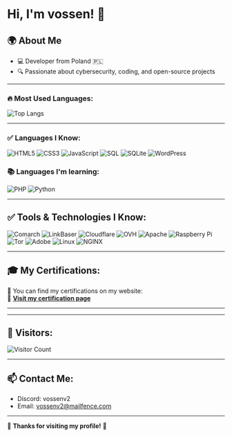 # Hi, I'm vossen! 👋

## 🌍 About Me
- 💻 Developer from Poland 🇵🇱
- 🔍 Passionate about cybersecurity, coding, and open-source projects

---


### 🔥 Most Used Languages:
![Top Langs](https://github-readme-stats.vercel.app/api/top-langs/?username=vossenv2&layout=compact&theme=dark)

---

### ✅ Languages I Know:
![HTML5](https://img.shields.io/badge/-HTML5-E34F26?style=flat-square&logo=html5&logoColor=white)
![CSS3](https://img.shields.io/badge/-CSS3-1572B6?style=flat-square&logo=css3&logoColor=white)
![JavaScript](https://img.shields.io/badge/-JavaScript-F7DF1E?style=flat-square&logo=javascript&logoColor=black)
![SQL](https://img.shields.io/badge/-SQL-4479A1?style=flat-square&logo=mysql&logoColor=white)
![SQLite](https://img.shields.io/badge/-SQLite-003B57?style=flat-square&logo=sqlite&logoColor=white)
![WordPress](https://img.shields.io/badge/-WordPress-21759B?style=flat-square&logo=wordpress&logoColor=white)

### 📚 Languages I'm learning:
![PHP](https://img.shields.io/badge/-PHP-777BB4?style=flat-square&logo=php&logoColor=white)
![Python](https://img.shields.io/badge/-Python-3776AB?style=flat-square&logo=python&logoColor=white)

---
## ✅ Tools & Technologies I Know:
![Comarch](https://img.shields.io/badge/Comarch-%23F7B500?style=flat-square&logo=Comarch&logoColor=white)
![LinkBaser](https://img.shields.io/badge/LinkBaser-%23007C8C?style=flat-square&logo=LinkBaser&logoColor=white)
![Cloudflare](https://img.shields.io/badge/-Cloudflare-F38020?style=flat-square&logo=cloudflare&logoColor=white)
![OVH](https://img.shields.io/badge/-OVH-123F6D?style=flat-square&logo=ovh&logoColor=white)
![Apache](https://img.shields.io/badge/-Apache-D22128?style=flat-square&logo=apache&logoColor=white)
![Raspberry Pi](https://img.shields.io/badge/-Raspberry%20Pi-C51A4A?style=flat-square&logo=raspberrypi&logoColor=white)
![Tor](https://img.shields.io/badge/-Tor-7D4698?style=flat-square&logo=torproject&logoColor=white)
![Adobe](https://img.shields.io/badge/-Adobe-FF0000?style=flat-square&logo=adobe&logoColor=white)
![Linux](https://img.shields.io/badge/-Linux-FCC624?style=flat-square&logo=linux&logoColor=black)
![NGINX](https://img.shields.io/badge/-NGINX-009639?style=flat-square&logo=nginx&logoColor=white)

---

## 🎓 My Certifications:
📜 You can find my certifications on my website:  
🔗 **[Visit my certification page](https://www.vossenv2.ct.ws/)**  

---

---

## 👀 Visitors:
![Visitor Count](https://komarev.com/ghpvc/?username=vossen&color=green)

---

## 📫 Contact Me:
- Discord: vossenv2
- Email: vossenv2@mailfence.com
---


🚀 **Thanks for visiting my profile!** 💙
